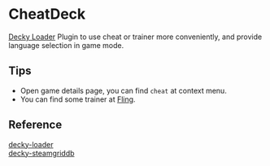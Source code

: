 # CheatDeck
[Decky Loader](https://github.com/SteamDeckHomebrew/PluginLoader) Plugin to use cheat or trainer more conveniently, and provide language selection in game mode.

## Tips
- Open game details page, you can find `cheat` at context menu.
- You can find some trainer at [Fling](https://flingtrainer.com/).

## Reference
[decky-loader](https://github.com/SteamDeckHomebrew/decky-loader)  
[decky-steamgriddb](https://github.com/SteamGridDB/decky-steamgriddb)  
